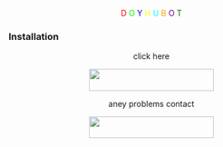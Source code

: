 



<p align="center">
<p align="center">
    <span style="color: #ff0000;">D</span>
    <span style="color: #00ff00;">O</span>
    <span style="color: #0000ff;">Y</span>
    <span style="color: #ffff00;">H</span>
    <span style="color: #ffffff;"> </span>
    <span style="color: #00ffff;">U</span>
    <span style="color: #ffa500;">B</span>
    <span style="color: #800080;">O</span>
    <span style="color: #008000;">T</span>
</p>

###          Installation
<p align="center">click here</p>

<p align="center">
    <a href="https://t.me/DYOH_USERBOT">
        <img src="https://img.shields.io/badge/Join%20Channel-blue?style=for-the-badge&logo=telegram&color=black&labelColor=black&borderRadius=15" width="220" height="38.45"/>
    </a>
</p>




    
</p>


<p align="center">aney problems contact </p>


<p align="center">
    <a href="https://t.me/raoxc"> <!-- Replace 'yourusername' with your actual Telegram username -->
        <img src="https://img.shields.io/badge/Contact%20on%20Telegram-blue?style=for-the-badge&logo=telegram" width="220" height="38.45"/>
    </a>
</p>
